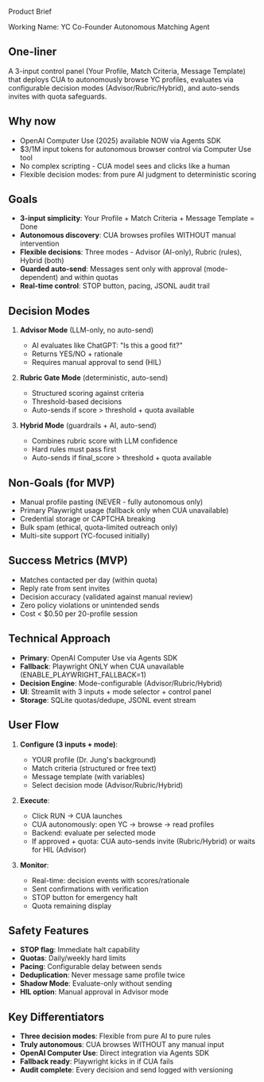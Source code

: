 Product Brief

Working Name: YC Co-Founder Autonomous Matching Agent

## One-liner
A 3-input control panel (Your Profile, Match Criteria, Message Template) that deploys CUA to autonomously browse YC profiles, evaluates via configurable decision modes (Advisor/Rubric/Hybrid), and auto-sends invites with quota safeguards.

## Why now
- OpenAI Computer Use (2025) available NOW via Agents SDK
- $3/1M input tokens for autonomous browser control via Computer Use tool
- No complex scripting - CUA model sees and clicks like a human
- Flexible decision modes: from pure AI judgment to deterministic scoring

## Goals
- **3-input simplicity**: Your Profile + Match Criteria + Message Template = Done
- **Autonomous discovery**: CUA browses profiles WITHOUT manual intervention
- **Flexible decisions**: Three modes - Advisor (AI-only), Rubric (rules), Hybrid (both)
- **Guarded auto-send**: Messages sent only with approval (mode-dependent) and within quotas
- **Real-time control**: STOP button, pacing, JSONL audit trail

## Decision Modes
1. **Advisor Mode** (LLM-only, no auto-send)
   - AI evaluates like ChatGPT: "Is this a good fit?"
   - Returns YES/NO + rationale
   - Requires manual approval to send (HIL)

2. **Rubric Gate Mode** (deterministic, auto-send)
   - Structured scoring against criteria
   - Threshold-based decisions
   - Auto-sends if score > threshold + quota available

3. **Hybrid Mode** (guardrails + AI, auto-send)
   - Combines rubric score with LLM confidence
   - Hard rules must pass first
   - Auto-sends if final_score > threshold + quota available

## Non-Goals (for MVP)
- Manual profile pasting (NEVER - fully autonomous only)
- Primary Playwright usage (fallback only when CUA unavailable)
- Credential storage or CAPTCHA breaking
- Bulk spam (ethical, quota-limited outreach only)
- Multi-site support (YC-focused initially)

## Success Metrics (MVP)
- Matches contacted per day (within quota)
- Reply rate from sent invites
- Decision accuracy (validated against manual review)
- Zero policy violations or unintended sends
- Cost < $0.50 per 20-profile session

## Technical Approach
- **Primary**: OpenAI Computer Use via Agents SDK
- **Fallback**: Playwright ONLY when CUA unavailable (ENABLE_PLAYWRIGHT_FALLBACK=1)
- **Decision Engine**: Mode-configurable (Advisor/Rubric/Hybrid)
- **UI**: Streamlit with 3 inputs + mode selector + control panel
- **Storage**: SQLite quotas/dedupe, JSONL event stream

## User Flow
1. **Configure (3 inputs + mode)**:
   - YOUR profile (Dr. Jung's background)
   - Match criteria (structured or free text)
   - Message template (with variables)
   - Select decision mode (Advisor/Rubric/Hybrid)

2. **Execute**:
   - Click RUN → CUA launches
   - CUA autonomously: open YC → browse → read profiles
   - Backend: evaluate per selected mode
   - If approved + quota: CUA auto-sends invite (Rubric/Hybrid) or waits for HIL (Advisor)

3. **Monitor**:
   - Real-time: decision events with scores/rationale
   - Sent confirmations with verification
   - STOP button for emergency halt
   - Quota remaining display

## Safety Features
- **STOP flag**: Immediate halt capability
- **Quotas**: Daily/weekly hard limits
- **Pacing**: Configurable delay between sends
- **Deduplication**: Never message same profile twice
- **Shadow Mode**: Evaluate-only without sending
- **HIL option**: Manual approval in Advisor mode

## Key Differentiators
- **Three decision modes**: Flexible from pure AI to pure rules
- **Truly autonomous**: CUA browses WITHOUT any manual input
- **OpenAI Computer Use**: Direct integration via Agents SDK
- **Fallback ready**: Playwright kicks in if CUA fails
- **Audit complete**: Every decision and send logged with versioning